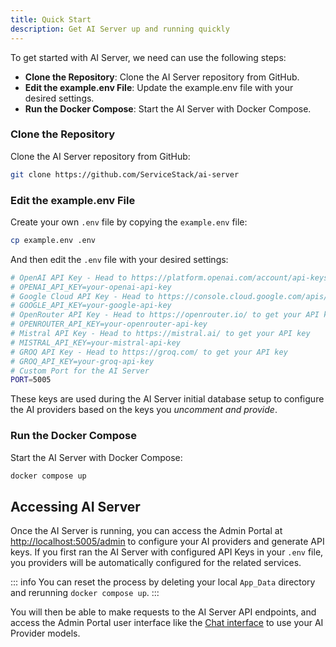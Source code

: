 ```yaml
---
title: Quick Start
description: Get AI Server up and running quickly
---
```


To get started with AI Server, we need can use the following steps:

- **Clone the Repository**: Clone the AI Server repository from GitHub.
- **Edit the example.env File**: Update the example.env file with your desired settings.
- **Run the Docker Compose**: Start the AI Server with Docker Compose.

### Clone the Repository

Clone the AI Server repository from GitHub:

```sh
git clone https://github.com/ServiceStack/ai-server
```

### Edit the example.env File

Create your own `.env` file by copying the `example.env` file:

```sh
cp example.env .env
```

And then edit the `.env` file with your desired settings:

```sh
# OpenAI API Key - Head to https://platform.openai.com/account/api-keys to get your API key
# OPENAI_API_KEY=your-openai-api-key
# Google Cloud API Key - Head to https://console.cloud.google.com/apis/credentials to get your API key
# GOOGLE_API_KEY=your-google-api-key
# OpenRouter API Key - Head to https://openrouter.io/ to get your API key
# OPENROUTER_API_KEY=your-openrouter-api-key
# Mistral API Key - Head to https://mistral.ai/ to get your API key
# MISTRAL_API_KEY=your-mistral-api-key
# GROQ API Key - Head to https://groq.com/ to get your API key
# GROQ_API_KEY=your-groq-api-key
# Custom Port for the AI Server
PORT=5005
```

These keys are used during the AI Server initial database setup to configure the AI providers based on the keys you *uncomment and provide*.

### Run the Docker Compose

Start the AI Server with Docker Compose:

```sh
docker compose up
```

## Accessing AI Server

Once the AI Server is running, you can access the Admin Portal at [http://localhost:5005/admin](http://localhost:5005/admin) to configure your AI providers and generate API keys.
If you first ran the AI Server with configured API Keys in your `.env` file, you providers will be automatically configured for the related services.

::: info
You can reset the process by deleting your local `App_Data` directory and rerunning `docker compose up`.
:::

You will then be able to make requests to the AI Server API endpoints, and access the Admin Portal user interface like the [Chat interface](http://localhost:5005/admin/Chat) to use your AI Provider models. 